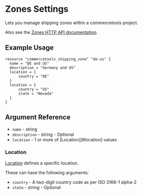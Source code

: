 # Zones Settings

Lets you manage shipping zones within a commercetools project.

Also see the [Zones HTTP API documentation][commercetool-zones].

## Example Usage

```hcl
resource "commercetools_shipping_zone" "de-us" {
  name = "DE and US"
  description = "Germany and US"
  location = {
      country = "DE"
  }
  location = {
      country = "US"
      state = "Nevada"
  }
}
```

## Argument Reference

* `name` - string
* `description` - string - Optional
* `location` - 1 or more of [Location][#location] values

### Location
[Location][commercetool-locations] defines a specific location.

These can have the following arguments:

* `country` - A two-digit country code as per ISO 3166-1 alpha-2
* `state` - string - Optional


[commercetool-zones]: https://docs.commercetools.com/http-api-projects-zones
[commercetool-locations]: https://docs.commercetools.com/http-api-projects-zones#location